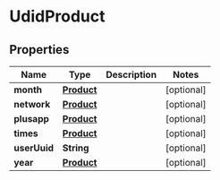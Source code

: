 

# UdidProduct

## Properties

Name | Type | Description | Notes
------------ | ------------- | ------------- | -------------
**month** | [**Product**](Product.md) |  |  [optional]
**network** | [**Product**](Product.md) |  |  [optional]
**plusapp** | [**Product**](Product.md) |  |  [optional]
**times** | [**Product**](Product.md) |  |  [optional]
**userUuid** | **String** |  |  [optional]
**year** | [**Product**](Product.md) |  |  [optional]



